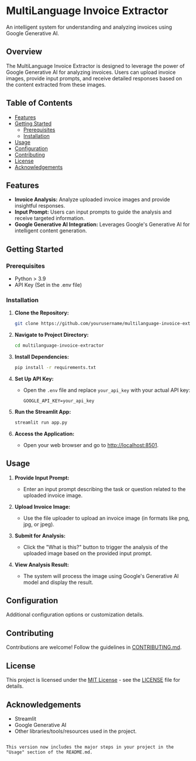 
# MultiLanguage Invoice Extractor

An intelligent system for understanding and analyzing invoices using Google Generative AI.

## Overview

The MultiLanguage Invoice Extractor is designed to leverage the power of Google Generative AI for analyzing invoices. Users can upload invoice images, provide input prompts, and receive detailed responses based on the content extracted from these images.

## Table of Contents

- [Features](#features)
- [Getting Started](#getting-started)
  - [Prerequisites](#prerequisites)
  - [Installation](#installation)
- [Usage](#usage)
- [Configuration](#configuration)
- [Contributing](#contributing)
- [License](#license)
- [Acknowledgements](#acknowledgements)

## Features

- **Invoice Analysis:** Analyze uploaded invoice images and provide insightful responses.
- **Input Prompt:** Users can input prompts to guide the analysis and receive targeted information.
- **Google Generative AI Integration:** Leverages Google's Generative AI for intelligent content generation.

## Getting Started

### Prerequisites

- Python > 3.9
- API Key (Set in the .env file)

### Installation

1. **Clone the Repository:**

   ```bash
   git clone https://github.com/yourusername/multilanguage-invoice-extractor.git
   ```

2. **Navigate to Project Directory:**

   ```bash
   cd multilanguage-invoice-extractor
   ```

3. **Install Dependencies:**

   ```bash
   pip install -r requirements.txt
   ```

4. **Set Up API Key:**

   - Open the `.env` file and replace `your_api_key` with your actual API key:

     ```env
     GOOGLE_API_KEY=your_api_key
     ```

5. **Run the Streamlit App:**

   ```bash
   streamlit run app.py
   ```

6. **Access the Application:**

   - Open your web browser and go to [http://localhost:8501](http://localhost:8501).

## Usage

1. **Provide Input Prompt:**
   - Enter an input prompt describing the task or question related to the uploaded invoice image.

2. **Upload Invoice Image:**
   - Use the file uploader to upload an invoice image (in formats like png, jpg, or jpeg).

3. **Submit for Analysis:**
   - Click the "What is this?" button to trigger the analysis of the uploaded image based on the provided input prompt.

4. **View Analysis Result:**
   - The system will process the image using Google's Generative AI model and display the result.

## Configuration

Additional configuration options or customization details.

## Contributing

Contributions are welcome! Follow the guidelines in [CONTRIBUTING.md](CONTRIBUTING.md).

## License

This project is licensed under the [MIT License](LICENSE) - see the [LICENSE](LICENSE) file for details.

## Acknowledgements

- Streamlit
- Google Generative AI
- Other libraries/tools/resources used in the project.
```

This version now includes the major steps in your project in the "Usage" section of the README.md.